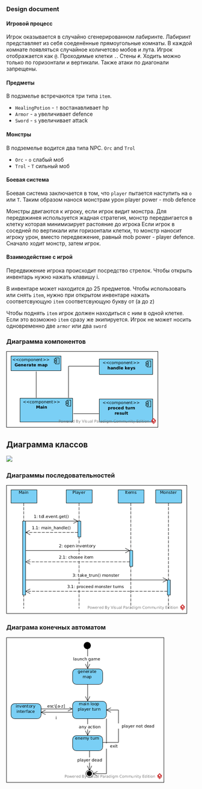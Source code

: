 ### Design document

#### Игровой процесс
Игрок оказывается в случайно сгенерированном лабиринте. Лабиринт представляет
из себя соеденённые прямоугольные комнаты. В каждой комнате появляться случайное
количетсво мобов и лута. Игрок отображается как `@`. Проходимые клетки `.`. Стены
`#`. Ходить можно только по горизонтали и вертикали. Также атаки по диагонали
 запрещены.   
#### Предметы
В подзмелье встречаются три типа `item`.
- `HealingPotion` - `!` востанавливает hp
- `Armor` - `a` увеличивает defence
- `Sword` - `s` увеличивает attack     
#### Монстры
В подземелье водится два типа NPC. `Orc` and `Trol`
- `Orc` - `o` слабый моб
- `Trol` - `T` сильный моб

#### Боевая система
Боевая система заключается в том, что `player` пытается наступить на `o` или `T`.
Таким образом нанося монстрам урон player power - mob defence

Монстры двигаются к игроку, если игрок видит монстра. Для передвжинея используется
жадная стратегия, монстр передвигается в клетку которая минимизирует растояние до игрока
Если игрок в соседней по вертикали или горизонтали клетки, то монстр наносит игроку урон,
вместо передвежение, равный mob power - player defence. Сначало ходит монстр, затем игрок.

#### Взаимодействие с игрой
Передвижение игрока происходит посредство стрелок.
Чтобы открыть инвентарь нужно нажать клавишу i.

В инвентаре может находится до 25 предметов. Чтобы использовать или снять `item`,
нужно при открытом инвентаре нажать соответсвующую `item` соответсвующую букву
от (a до z)

Чтобы поднять `item` игрок должен находиться с ним в одной клетке. Если это возможно
`item` сразу же экипируется. Игрок не может носить одновременно две `armor` или
два `sword`

### Диаграмма компонентов
![](./components.png)
## Диаграмма классов
![](./class.png)

### Диаграммы последовательностей
![](./Sequence.png)

### Диаграма конечных автоматом
![](./DFA.png)
